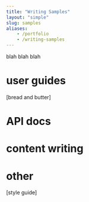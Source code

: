 ```yaml
---
title: "Writing Samples"
layout: "simple"
slug: samples
aliases:
    - /portfolio
    - /writing-samples
---
```

blah blah blah

# user guides
[bread and butter]

# API docs

# content writing

# other
[style guide]